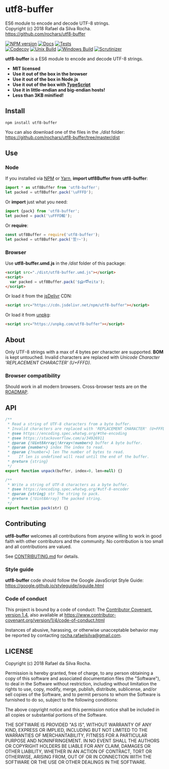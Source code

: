 # utf8-buffer
ES6 module to encode and decode UTF-8 strings.  
Copyright (c) 2018 Rafael da Silva Rocha.  
https://github.com/rochars/utf8-buffer

[![NPM version](https://img.shields.io/npm/v/utf8-buffer.svg?style=for-the-badge)](https://www.npmjs.com/package/utf8-buffer) [![Docs](https://img.shields.io/badge/docs-online-blue.svg?style=for-the-badge)](https://rochars.github.io/utf8-buffer/api/) [![Tests](https://img.shields.io/badge/tests-online-blue.svg?style=for-the-badge)](https://rawgit.com/rochars/utf8-buffer/master/test/browser.html)  
[![Codecov](https://img.shields.io/codecov/c/github/rochars/utf8-buffer.svg?style=flat-square)](https://codecov.io/gh/rochars/utf8-buffer) [![Unix Build](https://img.shields.io/travis/rochars/utf8-buffer.svg?style=flat-square)](https://travis-ci.org/rochars/utf8-buffer) [![Windows Build](https://img.shields.io/appveyor/ci/rochars/utf8-buffer.svg?style=flat-square&logo=appveyor)](https://ci.appveyor.com/project/rochars/utf8-buffer) [![Scrutinizer](https://img.shields.io/scrutinizer/g/rochars/utf8-buffer.svg?style=flat-square&logo=scrutinizer)](https://scrutinizer-ci.com/g/rochars/utf8-buffer/)

**utf8-buffer** is a ES6 module to encode and decode UTF-8 strings.

- **MIT licensed**
- **Use it out of the box in the browser**
- **Use it out of the box in Node.js**
- **Use it out of the box with [TypeScript](https://www.typescriptlang.org/)**
- **Use it in little-endian and big-endian hosts!**
- **Less than 3KB minified!**

## Install
```
npm install utf8-buffer
```

You can also download one of the files in the *./dist* folder:  
https://github.com/rochars/utf8-buffer/tree/master/dist

## Use

### Node
If you installed via [NPM](https://www.npmjs.com/) or [Yarn](https://yarnpkg.com), **import utf8Buffer from utf8-buffer**:
```javascript
import * as utf8Buffer from 'utf8-buffer';
let packed = utf8Buffer.pack('\uFFFD');
```

Or **import** just what you need:
```javascript
import {pack} from 'utf8-buffer';
let packed = pack('\uFFFD輸');
```

Or **require**:
```javascript
const utf8Buffer = require('utf8-buffer');
let packed = utf8Buffer.pack('笠߹~');
```

### Browser
Use **utf8-buffer.umd.js** in the */dist* folder of this package:
```html
<script src="./dist/utf8-buffer.umd.js"></script>
<script>
  var packed = utf8Buffer.pack('$𒈓eita');
</script>
```

Or load it from the [jsDelivr](https://cdn.jsdelivr.net/npm/utf8-buffer) CDN:
```html
<script src="https://cdn.jsdelivr.net/npm/utf8-buffer"></script>
```

Or load it from [unpkg](https://unpkg.com/utf8-buffer):
```html
<script src="https://unpkg.com/utf8-buffer"></script>
```

## About
Only UTF-8 strings with a max of 4 bytes per character are supported. **BOM** is kept untouched. Invalid characters are replaced with *Unicode Character 'REPLACEMENT CHARACTER' (U+FFFD)*.

### Browser compatibility
Should work in all modern browsers. Cross-browser tests are on the [ROADMAP](https://github.com/rochars/utf8-buffer/blob/master/ROADMAP.md).

## API
```javascript
/**
 * Read a string of UTF-8 characters from a byte buffer.
 * Invalid characters are replaced with 'REPLACEMENT CHARACTER' (U+FFFD).
 * @see https://encoding.spec.whatwg.org/#the-encoding
 * @see https://stackoverflow.com/a/34926911
 * @param {!Uint8Array|!Array<!number>} buffer A byte buffer.
 * @param {number=} index The index to read.
 * @param {?number=} len The number of bytes to read.
 *    If len is undefined will read until the end of the buffer.
 * @return {string}
 */
export function unpack(buffer, index=0, len=null) {}

/**
 * Write a string of UTF-8 characters as a byte buffer.
 * @see https://encoding.spec.whatwg.org/#utf-8-encoder
 * @param {string} str The string to pack.
 * @return {!Uint8Array} The packed string.
 */
export function pack(str) {}
```

## Contributing
**utf8-buffer** welcomes all contributions from anyone willing to work in good faith with other contributors and the community. No contribution is too small and all contributions are valued.

See [CONTRIBUTING.md](https://github.com/rochars/utf8-buffer/blob/master/CONTRIBUTING.md) for details.

### Style guide
**utf8-buffer** code should follow the Google JavaScript Style Guide:  
https://google.github.io/styleguide/jsguide.html

### Code of conduct
This project is bound by a code of conduct: The [Contributor Covenant, version 1.4](https://github.com/rochars/utf8-buffer/blob/master/CODE_OF_CONDUCT.md), also available at https://www.contributor-covenant.org/version/1/4/code-of-conduct.html

Instances of abusive, harassing, or otherwise unacceptable behavior may be reported by contacting rocha.rafaelsilva@gmail.com.

## LICENSE
Copyright (c) 2018 Rafael da Silva Rocha.

Permission is hereby granted, free of charge, to any person obtaining
a copy of this software and associated documentation files (the
"Software"), to deal in the Software without restriction, including
without limitation the rights to use, copy, modify, merge, publish,
distribute, sublicense, and/or sell copies of the Software, and to
permit persons to whom the Software is furnished to do so, subject to
the following conditions:

The above copyright notice and this permission notice shall be
included in all copies or substantial portions of the Software.

THE SOFTWARE IS PROVIDED "AS IS", WITHOUT WARRANTY OF ANY KIND,
EXPRESS OR IMPLIED, INCLUDING BUT NOT LIMITED TO THE WARRANTIES OF
MERCHANTABILITY, FITNESS FOR A PARTICULAR PURPOSE AND
NONINFRINGEMENT. IN NO EVENT SHALL THE AUTHORS OR COPYRIGHT HOLDERS BE
LIABLE FOR ANY CLAIM, DAMAGES OR OTHER LIABILITY, WHETHER IN AN ACTION
OF CONTRACT, TORT OR OTHERWISE, ARISING FROM, OUT OF OR IN CONNECTION
WITH THE SOFTWARE OR THE USE OR OTHER DEALINGS IN THE SOFTWARE.
